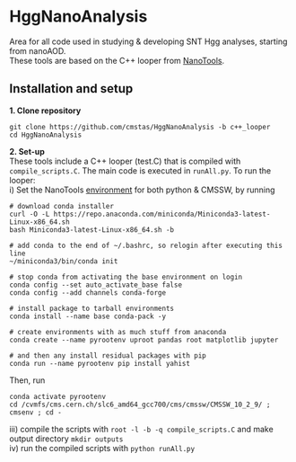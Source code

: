 # HggNanoAnalysis
Area for all code used in studying & developing SNT Hgg analyses, starting from nanoAOD.  
These tools are based on the C++ looper from [NanoTools](https://github.com/cmstas/NanoTools).  

## Installation and setup
**1. Clone repository**
```
git clone https://github.com/cmstas/HggNanoAnalysis -b c++_looper
cd HggNanoAnalysis
```

**2. Set-up**  
These tools include a C++ looper (test.C) that is compiled with ```compile_scripts.C```. The main code is executed in ```runAll.py```.
To run the looper:  
i) Set the NanoTools [environment](https://github.com/cmstas/NanoTools) for both python & CMSSW, by running  
  
```
# download conda installer
curl -O -L https://repo.anaconda.com/miniconda/Miniconda3-latest-Linux-x86_64.sh
bash Miniconda3-latest-Linux-x86_64.sh -b 

# add conda to the end of ~/.bashrc, so relogin after executing this line
~/miniconda3/bin/conda init

# stop conda from activating the base environment on login
conda config --set auto_activate_base false
conda config --add channels conda-forge

# install package to tarball environments
conda install --name base conda-pack -y

# create environments with as much stuff from anaconda
conda create --name pyrootenv uproot pandas root matplotlib jupyter

# and then any install residual packages with pip
conda run --name pyrootenv pip install yahist
```  
  
Then, run 
```
conda activate pyrootenv
cd /cvmfs/cms.cern.ch/slc6_amd64_gcc700/cms/cmssw/CMSSW_10_2_9/ ; cmsenv ; cd -
```  

iii) compile the scripts  with  ```root -l -b -q compile_scripts.C```  and make output directory ```mkdir outputs```  
iv) run the compiled scripts with ```python runAll.py```  
